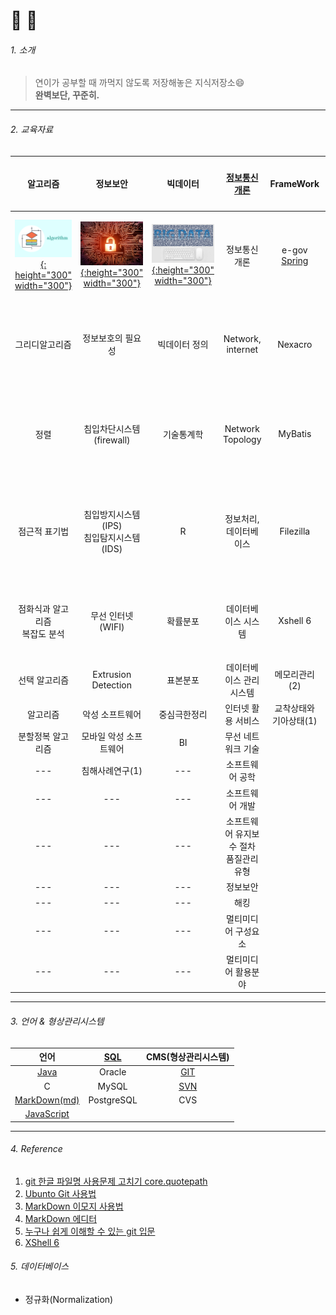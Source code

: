 # :school_satchel: :jeans:

###### 1. 소개
> 연이가 공부할 때 까먹지 않도록 저장해놓은 지식저장소:smile: <br/> **완벽보단, 꾸준히.**

---
###### 2. 교육자료

|알고리즘|정보보안|빅데이터|[정보통신개론](https://github.com/yeeooni/explicit-knowledge/tree/master/%EC%A0%95%EB%B3%B4%ED%86%B5%EC%8B%A0%EA%B0%9C%EB%A1%A0)|FrameWork|[운영체제](https://github.com/yeeooni/explicit-knowledge/tree/master/%EC%9A%B4%EC%98%81%EC%B2%B4%EC%A0%9C)|
|            :---:            |            :---:          |        :---:        |        :---:        |        :---:        |        :---:        |
|[![알고리즘](img/algorith.png "출처 인프런"){: height="300" width="300"}](https://github.com/yeeooni/explicit-knowledge/tree/master/%EC%95%8C%EA%B3%A0%EB%A6%AC%EC%A6%98)|[![정보보안](img/1.jpg "출처 구글"){:height="300" width="300"}](https://github.com/yeeooni/explicit-knowledge/tree/master/%EC%A0%95%EB%B3%B4%EB%B3%B4%EC%95%88)|[![빅데이터](img/bigdata.jpg "빅데이터"){:height="300" width="300"}](https://github.com/yeeooni/explicit-knowledge/tree/master/Big%20Data)|정보통신개론|e-gov [Spring](https://github.com/yeeooni/explicit-knowledge/tree/master/Spring)|컴퓨터시스템(1)|
|그리디알고리즘              |정보보호의 필요성|빅데이터 정의|Network, internet|Nexacro|컴퓨터시스템(2)|
|정렬|침입차단시스템(firewall)|기술통계학|Network Topology|MyBatis|운영체제의 역할|
|점근적 표기법|침입방지시스템(IPS)<br/>침입탐지시스템(IDS)|R|정보처리, 데이터베이스|Filezilla|운영체제발전과정|
|점화식과 알고리즘<br/>복잡도 분석|무선 인터넷(WIFI)|확률분포|데이터베이스 시스템|Xshell 6|메모리관리(1)|
|선택 알고리즘|Extrusion Detection|표본분포|데이터베이스 관리시스템|메모리관리(2)|
|알고리즘|악성 소프트웨어|중심극한정리|인터넷 활용 서비스|교착상태와 기아상태(1)|
|분할정복 알고리즘|모바일 악성 소프트웨어|BI|무선 네트워크 기술|  |
|---|침해사례연구(1)|---|소프트웨어 공학|  |
|---|---|---|소프트웨어 개발|  |
|---|---|---|소프트웨어 유지보수 절차<br/>품질관리유형|  |
|---|---|---|정보보안|  |
|---|---|---|해킹|  |
|---|---|---|멀티미디어 구성요소| |
|---|---|---|멀티미디어 활용분야| |

---
###### 3. 언어 & 형상관리시스템

|언어|[SQL](https://github.com/yeeooni/explicit-knowledge/tree/master/SQL)|CMS(형상관리시스템)|
|:---:|:---:|:---:|
|[Java](https://github.com/yeeooni/explicit-knowledge/tree/master/Java)|Oracle|[GIT](https://github.com/yeeooni/explicit-knowledge/tree/master/git)|
|C|MySQL|[SVN](개발중..)|
|[MarkDown(md)](https://github.com/yeeooni/explicit-knowledge/tree/master/MarkDown)|PostgreSQL|CVS|
|[JavaScript](https://github.com/yeeooni/explicit-knowledge/tree/master/JavaScript)|
---
###### 4. Reference

1. [git 한글 파일명 사용문제 고치기 core.quotepath](https://edykim.com/ko/post/git-fix-problem-using-filename-core.quotepath/)  
2. [Ubunto Git 사용법](https://dejavuwing.tistory.com/entry/Ubuntu-GitHub-%EC%82%AC%EC%9A%A9%EB%B2%95)
3. [MarkDown 이모지 사용법](https://www.webfx.com/tools/emoji-cheat-sheet/)
4. [MarkDown 에디터](https://pandao.github.io/editor.md/en.html)
5. [누구나 쉽게 이해할 수 있는 git 입문](https://backlog.com/git-tutorial/kr/)
6. [XShell 6](https://www.netsarang.com/ko/xshell-all-features/)

###### 5. 데이터베이스
- 정규화(Normalization)
